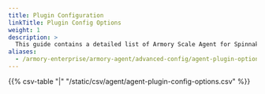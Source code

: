 ```yaml
---
title: Plugin Configuration
linkTitle: Plugin Config Options
weight: 1
description: >
  This guide contains a detailed list of Armory Scale Agent for Spinnaker and Kubernetes plugin configuration options.
aliases:
  - /armory-enterprise/armory-agent/advanced-config/agent-plugin-options/
---
```



{{% csv-table "|" "/static/csv/agent/agent-plugin-config-options.csv" %}}


